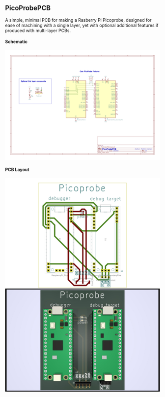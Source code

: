 ## PicoProbePCB
A simple, minimal PCB for making a Rasberry Pi Picoprobe, designed for ease of machining with a single layer, yet with optional additional features if produced with multi-layer PCBs.  

#### Schematic
![PicoProbe Schematic](images/Print%20Schematic.png)


#### PCB Layout
![Diagram of PCB Layout](images/Print%20PCB.png)
![3D render of PCB](images/PicoProbePCB.jpg)
